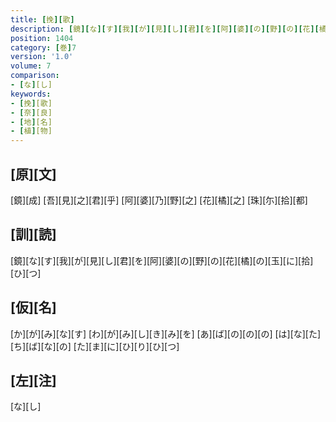 ```yaml
---
title: [挽][歌]
description: [鏡][な][す][我][が][見][し][君][を][阿][婆][の][野][の][花][橘][の][玉][に][拾][ひ][つ]
position: 1404
category: [巻]7
version: '1.0'
volume: 7
comparison:
- [な][し]
keywords:
- [挽][歌]
- [奈][良]
- [地][名]
- [植][物]
---
```


## [原][文]

[鏡][成] [吾][見][之][君][乎] [阿][婆][乃][野][之] [花][橘][之] [珠][尓][拾][都]

## [訓][読]

[鏡][な][す][我][が][見][し][君][を][阿][婆][の][野][の][花][橘][の][玉][に][拾][ひ][つ]

## [仮][名]

[か][が][み][な][す] [わ][が][み][し][き][み][を] [あ][ば][の][の][の] [は][な][た][ち][ば][な][の] [た][ま][に][ひ][り][ひ][つ]

## [左][注]

[な][し]
